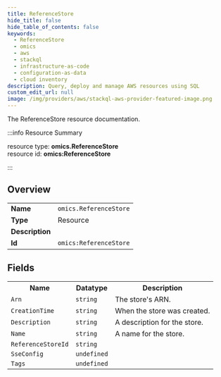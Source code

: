 ```yaml
---
title: ReferenceStore
hide_title: false
hide_table_of_contents: false
keywords:
  - ReferenceStore
  - omics
  - aws
  - stackql
  - infrastructure-as-code
  - configuration-as-data
  - cloud inventory
description: Query, deploy and manage AWS resources using SQL
custom_edit_url: null
image: /img/providers/aws/stackql-aws-provider-featured-image.png
---
```

The ReferenceStore resource documentation.

:::info Resource Summary

<div class="row">
<div class="providerDocColumn">
<span>resource type:&nbsp;<b>omics.ReferenceStore</b></span><br />
<span>resource id:&nbsp;<b>omics:ReferenceStore</b></span><br />
</div>
</div>

:::

## Overview
<table><tbody>
<tr><td><b>Name</b></td><td><code>omics.ReferenceStore</code></td></tr>
<tr><td><b>Type</b></td><td>Resource</td></tr>
<tr><td><b>Description</b></td><td></td></tr>
<tr><td><b>Id</b></td><td><code>omics:ReferenceStore</code></td></tr>
</tbody></table>

## Fields
<table><tbody>
<tr><th>Name</th><th>Datatype</th><th>Description</th></tr>
<tr><td><code>Arn</code></td><td><code>string</code></td><td>The store's ARN.</td></tr><tr><td><code>CreationTime</code></td><td><code>string</code></td><td>When the store was created.</td></tr><tr><td><code>Description</code></td><td><code>string</code></td><td>A description for the store.</td></tr><tr><td><code>Name</code></td><td><code>string</code></td><td>A name for the store.</td></tr><tr><td><code>ReferenceStoreId</code></td><td><code>string</code></td><td></td></tr><tr><td><code>SseConfig</code></td><td><code>undefined</code></td><td></td></tr><tr><td><code>Tags</code></td><td><code>undefined</code></td><td></td></tr>
</tbody></table>